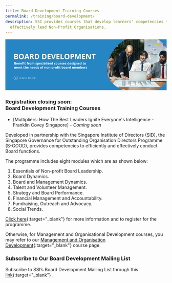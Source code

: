 ```yaml
---
title: Board Development Training Courses
permalink: /training/board-development/
description: SSI provides courses that develop learners' competencies to
  effectively lead Non-Profit Organisations.
---
```

![Social Service Institute (SSI) Singapore - Board Development Courses](/images/board-development-banner.png)

### **Registration closing soon: <br> Board Development Training Courses**

- [Multipliers: How The Best Leaders Ignite Everyone's Intelligence -  Franklin Covey Singapore] - *Coming soon*

Developed in partnership with the Singapore Institute of Directors (SID), the Singapore Governance for Outstanding Organisation Directors Programme (S-GOOD), provides competencies to efficiently and effectively conduct Board functions.  
  
The programme includes eight modules which are as shown below:

1.  Essentials of Non-profit Board Leadership.
2.  Board Dynamics.
3.  Board and Management Dynamics.
4.  Talent and Volunteer Management.
5.  Strategy and Board Performance.
6.  Financial Management and Accountability.
7.  Fundraising, Outreach and Advocacy.
8.  Social Trends.

[Click here](https://www.sid.org.sg/Web/Professional_Development/Courses/Essentials/SGOOD_Essentials.aspx){:target="_blank"} for more information and to register for the programme.
  
Otherwise, for Management and Organisational Development courses, you may refer to our  [Management and Organisation Development](/training/management-and-organisation-development/){:target="_blank"}    course page.


### **Subscribe to Our Board Development Mailing List**

Subscribe to SSI’s Board Development Mailing List through this [link](https://form.gov.sg/#!/62062a0f8cb95c001235e55d){:target="_blank"}   .